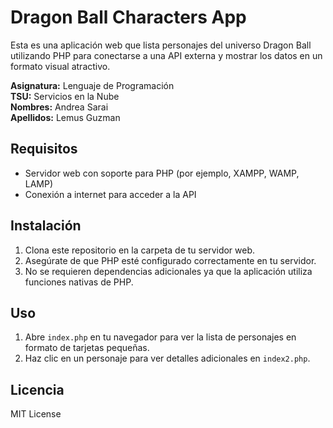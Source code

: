 # Dragon Ball Characters App

Esta es una aplicación web que lista personajes del universo Dragon Ball utilizando PHP para conectarse a una API externa y mostrar los datos en un formato visual atractivo.

**Asignatura:** Lenguaje de Programación  
**TSU:** Servicios en la Nube  
**Nombres:** Andrea Sarai  
**Apellidos:** Lemus Guzman

## Requisitos

- Servidor web con soporte para PHP (por ejemplo, XAMPP, WAMP, LAMP)
- Conexión a internet para acceder a la API

## Instalación

1. Clona este repositorio en la carpeta de tu servidor web.
2. Asegúrate de que PHP esté configurado correctamente en tu servidor.
3. No se requieren dependencias adicionales ya que la aplicación utiliza funciones nativas de PHP.

## Uso

1. Abre `index.php` en tu navegador para ver la lista de personajes en formato de tarjetas pequeñas.
2. Haz clic en un personaje para ver detalles adicionales en `index2.php`.

## Licencia

MIT License